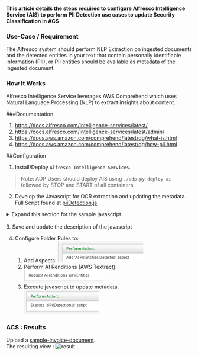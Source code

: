 #### This article details the steps required to configure Alfresco Intelligence Service (AIS) to perform PII Detection use cases to update Security Classification in ACS

### Use-Case / Requirement
The Alfresco system should perform NLP Extraction on ingested documents and the detected entities in your text that contain personally identifiable information (PII), or PII entities should be available as metadata of the ingested document.

### How It Works
Alfresco Intelligence Service leverages AWS Comprehend which uses Natural Language Processing (NLP) to extract insights about content.  

###Documentation
1. https://docs.alfresco.com/intelligence-services/latest/
2. https://docs.alfresco.com/intelligence-services/latest/admin/
3. https://docs.aws.amazon.com/comprehend/latest/dg/what-is.html
4. https://docs.aws.amazon.com/comprehend/latest/dg/how-pii.html


##Configuration
1. Install/Deploy `Alfresco Intelligence Services`.
> Note: ADP Users should deploy AIS using `./adp.py deploy ai` followed by STOP and START of all containers.

2. Develop the Javascript for OCR extraction and updating the metadata.  Full Script found at [piiDetection.js](artifacts/piiDetection.js)

<details>
		<summary>Expand this section for the sample javascript.</summary>
		
```javascript
	if(schemas[t][key].type == "SSN")
	{
		logger.log(schemas[t][key].type + " Identified ");
		logger.log("parent id: " + document.getParent().id);
										
		var requestBody = '{"id": "zMKc15jZ","groupId": "5643299b-8f8c-4f47-8f62-7cd51cac6766","op": "ADD"}';										

		logger.log(requestBody);
										
																											
		http.post('http://ec2-54-89-143-94.compute-1.amazonaws.com/alfresco/api/-default-/public/gs/versions/1/secured-nodes/' + document.getParent().id + '/securing-marks', requestBody, "application/json;charset=UTF-8", "demo", "demo");
		logger.error(r);									
	}
```


```javascript
	if(schemas[t][key].type == "BANK_ROUTING")
		{
			logger.log(schemas[t][key].type + " Identified ");
			logger.log("parent id: " + document.getParent().id);
										

			var requestBody = '{"id": "zMKc15jZ","groupId": "5643299b-8f8c-4f47-8f62-7cd51cac6766","op": "ADD"}';												
			logger.log(requestBody);
																																		
			http.post('http://ec2-54-89-143-94.compute-1.amazonaws.com/alfresco/api/-default-/public/gs/versions/1/secured-nodes/' + document.getParent().id + '/securing-marks', requestBody, "application/json;charset=UTF-8", "demo", "demo");
			
			logger.error(r);									

		}
```									
</details>

<br/>
3. Save and update the description of the javascript

4.  Configure Folder Rules to:
    1. Add Aspects.
    ![add-aspects](artifacts/5a.png)
    2. Perform AI Renditions (AWS Textract).
    ![ai-rendition](artifacts/5b.png)
    3. Execute javascript to update metadata.
    ![execute-js](artifacts/5c.png)


### ACS : Results
Upload a [sample-invoice-document](artifacts/Invoice-Investment.pdf). <br/>
The resulting view :
![result](artifacts/6.png)